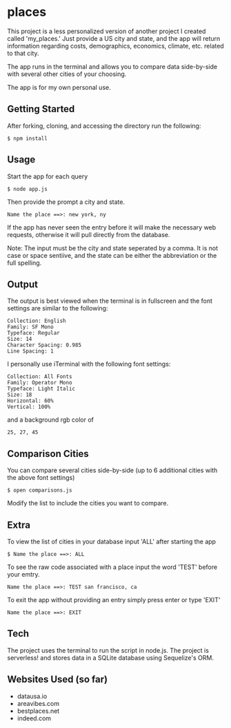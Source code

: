 # places
This project is a less personalized version of another project I created called 'my_places.'  Just provide a US city and state, and the app will return information regarding costs, demographics, economics, climate, etc. related to that city.

The app runs in the terminal and allows you to compare data side-by-side with several other cities of your choosing.

The app is for my own personal use.

## Getting Started
After forking, cloning, and accessing the directory run the following:
```
$ npm install
```

## Usage
Start the app for each query
```
$ node app.js
```

Then provide the prompt a city and state.
```
Name the place ==>: new york, ny
```

If the app has never seen the entry before it will make the necessary web requests, otherwise it will pull directly from the database.

Note: The input must be the city and state seperated by a comma.  It is not case or space sentiive, and the state can be either the abbreviation or the full spelling.

## Output
The output is best viewed when the terminal is in fullscreen and the font settings are similar to the following:
```
Collection: English
Family: SF Mono
Typeface: Regular
Size: 14
Character Spacing: 0.985
Line Spacing: 1
```

I personally use iTerminal with the following font settings:
```
Collection: All Fonts
Family: Operator Mono
Typeface: Light Italic
Size: 18
Horizontal: 60%
Vertical: 100%
```
and a background rgb color of
```
25, 27, 45
```

## Comparison Cities
You can compare several cities side-by-side (up to 6 additional cities with the above font settings)

```
$ open comparisons.js
```

Modify the list to include the cities you want to compare.

## Extra
To view the list of cities in your database input 'ALL' after starting the app
```
$ Name the place ==>: ALL
```

To see the raw code associated with a place input the word 'TEST' before your emtry.
```
Name the place ==>: TEST san francisco, ca
```

To exit the app without providing an entry simply press enter or type 'EXIT'
```
Name the place ==>: EXIT
```

## Tech
The project uses the terminal to run the script in node.js.  The project is serverless! and stores data in a SQLite database using Sequelize's ORM.

## Websites Used (so far)
* datausa.io
* areavibes.com
* bestplaces.net
* indeed.com
